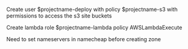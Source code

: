 Create user $projectname-deploy
    with policy $projectname-s3 with permissions to access the s3 site buckets

Create lambda role $projectname-lambda
    policy AWSLambdaExecute
    
    
Need to set nameservers in namecheap before creating zone
